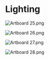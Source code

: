 # Lighting

<p><img src="https://vertexschool.instructure.com/courses/288/files/17035/preview?verifier=ZHJqhyK9Y2b2rddqpDFGhoa6jiLVhwlzJNnDyr8B" alt="Artboard 25.png" data-api-endpoint="https://vertexschool.instructure.com/api/v1/courses/288/files/17035" data-api-returntype="File"></p>
<p><img src="https://vertexschool.instructure.com/courses/288/files/17036/preview?verifier=5PBUu2XkO1bnGzyf8nlKv45Xc81dEZjuwEgP4rg7" alt="Artboard 26.png" data-api-endpoint="https://vertexschool.instructure.com/api/v1/courses/288/files/17036" data-api-returntype="File"></p>
<p><img src="https://vertexschool.instructure.com/courses/288/files/17038/preview?verifier=sNe1TkTA2yZSx9v51jlvdQVkC399IyZ7R4BCh2xP" alt="Artboard 27.png" data-api-endpoint="https://vertexschool.instructure.com/api/v1/courses/288/files/17038" data-api-returntype="File"></p>
<p><img src="https://vertexschool.instructure.com/courses/288/files/17039/preview?verifier=rvoEXftlzCtTgOMoG5ch5MON2yFDf1qwerSRfEJw" alt="Artboard 28.png" data-api-endpoint="https://vertexschool.instructure.com/api/v1/courses/288/files/17039" data-api-returntype="File"></p>
<p>&nbsp;</p>
<p>&nbsp;</p>
